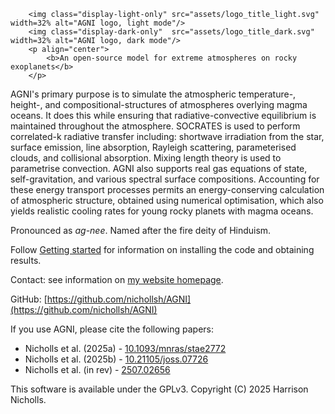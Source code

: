 ```@raw html
    <img class="display-light-only" src="assets/logo_title_light.svg" width=32% alt="AGNI logo, light mode"/>
    <img class="display-dark-only"  src="assets/logo_title_dark.svg"  width=32% alt="AGNI logo, dark mode"/>
    <p align="center">
        <b>An open-source model for extreme atmospheres on rocky exoplanets</b>
    </p>
```

AGNI's primary purpose is to simulate the atmospheric temperature-, height-, and compositional-structures of atmospheres overlying magma oceans. It does this while ensuring that radiative-convective equilibrium is maintained throughout the atmosphere. SOCRATES is used to perform correlated-k radiative transfer including: shortwave irradiation from the star, surface emission, line absorption, Rayleigh scattering, parameterised clouds, and collisional absorption. Mixing length theory is used to parametrise convection. AGNI also supports real gas equations of state, self-gravitation, and various spectral surface compositions. Accounting for these energy transport processes permits an energy-conserving calculation of atmospheric structure, obtained using numerical optimisation, which also yields realistic cooling rates for young rocky planets with magma oceans.

Pronounced as _ag-nee_. Named after the fire deity of Hinduism.

Follow [Getting started](@ref) for information on installing the code and
obtaining results.

Contact: see information on [my website homepage](https://www.h-nicholls.space/).

GitHub: [https://github.com/nichollsh/AGNI](https://github.com/nichollsh/AGNI)

If you use AGNI, please cite the following papers:
* Nicholls et al. (2025a)  - [10.1093/mnras/stae2772](https://doi.org/10.1093/mnras/stae2772)
* Nicholls et al. (2025b)  - [10.21105/joss.07726](https://doi.org/10.21105/joss.07726)
* Nicholls et al. (in rev) - [2507.02656](https://arxiv.org/abs/2507.02656)

This software is available under the GPLv3. Copyright (C) 2025 Harrison Nicholls.
